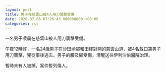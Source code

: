 ```yaml
---
layout: post
title: 男子在慈雲山被4人用刀襲擊受傷
date: 2020-07-06 07:26:43.000000000 +08:00
categories: rss
---
```


一名男子凌晨在慈雲山被人用刀襲擊受傷。

午夜12時許，一名24歲男子在沙田坳邨和田樓對開的慈雲山道，被4名戴口罩男子用刀襲擊，兇徒事後逃去。男子的腰及腳受傷，清醒送往伊利沙伯醫院治理。

暫時未有人被捕，案件暫列傷人。
